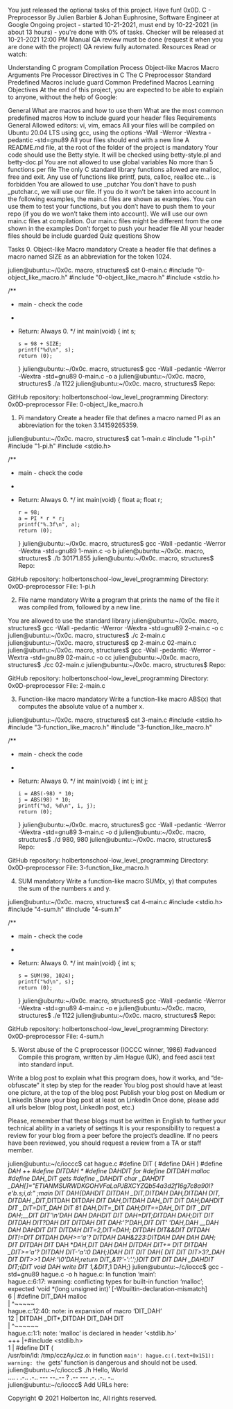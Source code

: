 You just released the optional tasks of this project. Have fun!
0x0D. C - Preprocessor
By Julien Barbier & Johan Euphrosine, Software Engineer at Google
Ongoing project - started 10-21-2021, must end by 10-22-2021 (in about 13 hours) - you're done with 0% of tasks.
Checker will be released at 10-21-2021 12:00 PM
Manual QA review must be done (request it when you are done with the project)
QA review fully automated.
Resources
Read or watch:

Understanding C program Compilation Process
Object-like Macros
Macro Arguments
Pre Processor Directives in C
The C Preprocessor
Standard Predefined Macros
include guard
Common Predefined Macros
Learning Objectives
At the end of this project, you are expected to be able to explain to anyone, without the help of Google:

General
What are macros and how to use them
What are the most common predefined macros
How to include guard your header files
Requirements
General
Allowed editors: vi, vim, emacs
All your files will be compiled on Ubuntu 20.04 LTS using gcc, using the options -Wall -Werror -Wextra -pedantic -std=gnu89
All your files should end with a new line
A README.md file, at the root of the folder of the project is mandatory
Your code should use the Betty style. It will be checked using betty-style.pl and betty-doc.pl
You are not allowed to use global variables
No more than 5 functions per file
The only C standard library functions allowed are malloc, free and exit. Any use of functions like printf, puts, calloc, realloc etc… is forbidden
You are allowed to use \_putchar
You don’t have to push \_putchar.c, we will use our file. If you do it won’t be taken into account
In the following examples, the main.c files are shown as examples. You can use them to test your functions, but you don’t have to push them to your repo (if you do we won’t take them into account). We will use our own main.c files at compilation. Our main.c files might be different from the one shown in the examples
Don’t forget to push your header file
All your header files should be include guarded
Quiz questions
Show

Tasks 0. Object-like Macro
mandatory
Create a header file that defines a macro named SIZE as an abbreviation for the token 1024.

julien@ubuntu:~/0x0c. macro, structures$ cat 0-main.c
#include "0-object_like_macro.h"
#include "0-object_like_macro.h"
#include <stdio.h>

/\*\*

- main - check the code
-
- Return: Always 0.
  \*/
  int main(void)
  {
  int s;

      s = 98 + SIZE;
      printf("%d\n", s);
      return (0);

  }
  julien@ubuntu:~/0x0c. macro, structures$ gcc -Wall -pedantic -Werror -Wextra -std=gnu89 0-main.c -o a
  julien@ubuntu:~/0x0c. macro, structures$ ./a
  1122
  julien@ubuntu:~/0x0c. macro, structures$
  Repo:

GitHub repository: holbertonschool-low_level_programming
Directory: 0x0D-preprocessor
File: 0-object_like_macro.h

1. Pi
   mandatory
   Create a header file that defines a macro named PI as an abbreviation for the token 3.14159265359.

julien@ubuntu:~/0x0c. macro, structures$ cat 1-main.c
#include "1-pi.h"
#include "1-pi.h"
#include <stdio.h>

/\*\*

- main - check the code
-
- Return: Always 0.
  \*/
  int main(void)
  {
  float a;
  float r;

      r = 98;
      a = PI * r * r;
      printf("%.3f\n", a);
      return (0);

  }
  julien@ubuntu:~/0x0c. macro, structures$ gcc -Wall -pedantic -Werror -Wextra -std=gnu89 1-main.c -o b
  julien@ubuntu:~/0x0c. macro, structures$ ./b
  30171.855
  julien@ubuntu:~/0x0c. macro, structures$
  Repo:

GitHub repository: holbertonschool-low_level_programming
Directory: 0x0D-preprocessor
File: 1-pi.h

2. File name
   mandatory
   Write a program that prints the name of the file it was compiled from, followed by a new line.

You are allowed to use the standard library
julien@ubuntu:~/0x0c. macro, structures$ gcc -Wall -pedantic -Werror -Wextra -std=gnu89 2-main.c -o c
julien@ubuntu:~/0x0c. macro, structures$ ./c
2-main.c
julien@ubuntu:~/0x0c. macro, structures$ cp 2-main.c 02-main.c
julien@ubuntu:~/0x0c. macro, structures$ gcc -Wall -pedantic -Werror -Wextra -std=gnu89 02-main.c -o cc
julien@ubuntu:~/0x0c. macro, structures$ ./cc
02-main.c
julien@ubuntu:~/0x0c. macro, structures$
Repo:

GitHub repository: holbertonschool-low_level_programming
Directory: 0x0D-preprocessor
File: 2-main.c

3. Function-like macro
   mandatory
   Write a function-like macro ABS(x) that computes the absolute value of a number x.

julien@ubuntu:~/0x0c. macro, structures$ cat 3-main.c
#include <stdio.h>
#include "3-function_like_macro.h"
#include "3-function_like_macro.h"

/\*\*

- main - check the code
-
- Return: Always 0.
  \*/
  int main(void)
  {
  int i;
  int j;

      i = ABS(-98) * 10;
      j = ABS(98) * 10;
      printf("%d, %d\n", i, j);
      return (0);

  }
  julien@ubuntu:~/0x0c. macro, structures$ gcc -Wall -pedantic -Werror -Wextra -std=gnu89 3-main.c -o d
  julien@ubuntu:~/0x0c. macro, structures$ ./d
  980, 980
  julien@ubuntu:~/0x0c. macro, structures$
  Repo:

GitHub repository: holbertonschool-low_level_programming
Directory: 0x0D-preprocessor
File: 3-function_like_macro.h

4. SUM
   mandatory
   Write a function-like macro SUM(x, y) that computes the sum of the numbers x and y.

julien@ubuntu:~/0x0c. macro, structures$ cat 4-main.c
#include <stdio.h>
#include "4-sum.h"
#include "4-sum.h"

/\*\*

- main - check the code
-
- Return: Always 0.
  \*/
  int main(void)
  {
  int s;

      s = SUM(98, 1024);
      printf("%d\n", s);
      return (0);

  }
  julien@ubuntu:~/0x0c. macro, structures$ gcc -Wall -pedantic -Werror -Wextra -std=gnu89 4-main.c -o e
  julien@ubuntu:~/0x0c. macro, structures$ ./e
  1122
  julien@ubuntu:~/0x0c. macro, structures$
  Repo:

GitHub repository: holbertonschool-low_level_programming
Directory: 0x0D-preprocessor
File: 4-sum.h

5. Worst abuse of the C preprocessor (IOCCC winner, 1986)
   #advanced
   Compile this program, written by Jim Hague (UK), and feed ascii text into standard input.

Write a blog post to explain what this program does, how it works, and “de-obfuscate” it step by step for the reader
You blog post should have at least one picture, at the top of the blog post
Publish your blog post on Medium or LinkedIn
Share your blog post at least on LinkedIn
Once done, please add all urls below (blog post, LinkedIn post, etc.)

Please, remember that these blogs must be written in English to further your technical ability in a variety of settings It is your responsibility to request a review for your blog from a peer before the project’s deadline. If no peers have been reviewed, you should request a review from a TA or staff member.

julien@ubuntu:~/c/ioccc$ cat hague.c
#define DIT (
#define DAH )
#define **DAH ++
#define DITDAH \*
#define DAHDIT for
#define DIT*DAH malloc
#define DAH_DIT gets
#define \_DAHDIT char
\_DAHDIT \_DAH*[]="ETIANMSURWDKGOHVFaLaPJBXCYZQb54a3d2f16g7c8a90l?e'b.s;i,d:"
;main DIT DAH{_DAHDIT
DITDAH \_DIT,DITDAH DAH_,DITDAH DIT*,
DITDAH \_DIT*,DITDAH DIT*DAH DIT
DAH,DITDAH DAH_DIT DIT DAH;DAHDIT
DIT \_DIT=DIT_DAH DIT 81 DAH,DIT*=\_DIT
**DAH;_DIT==DAH_DIT DIT \_DIT DAH;\_\_DIT
DIT'\n'DAH DAH DAHDIT DIT DAH_=_DIT;DITDAH
DAH_;**DIT DIT DITDAH
_DIT_?_DAH DIT DITDAH DIT_ DAH:'?'DAH,**DIT
DIT' 'DAH,DAH* \_\_DAH DAH DAHDIT DIT
DITDAH DIT*=2,_DIT_=_DAH_; DITDAH _DIT_&&DIT
DITDAH _DIT_!=DIT DITDAH DAH*>='a'? DITDAH
DAH*&223:DITDAH DAH* DAH DAH; DIT
DITDAH DIT* DAH **DAH,_DIT_ **DAH DAH
DITDAH DIT*+= DIT DITDAH \_DIT*>='a'? DITDAH _DIT_-'a':0
DAH;}_DAH DIT DIT_ DAH{ **DIT DIT
DIT*>3?\_DAH DIT DIT*>>1 DAH:'\0'DAH;return
DIT\_&1?'-':'.';}**DIT DIT DIT* DAH \_DAHDIT
DIT*;{DIT void DAH write DIT 1,&DIT*,1 DAH;}
julien@ubuntu:~/c/ioccc$ gcc -std=gnu89 hague.c -o h
hague.c: In function ‘main’:  
hague.c:6:17: warning: conflicting types for built-in function ‘malloc’; expected ‘void \*(long unsigned int)’ [-Wbuiltin-declaration-mismatch]  
 6 | #define DIT_DAH malloc  
 | ^~~~~~  
hague.c:12:40: note: in expansion of macro ‘DIT_DAH’  
 12 | DITDAH \_DIT*,DITDAH DIT_DAH DIT  
 | ^~~~~~~  
hague.c:1:1: note: ‘malloc’ is declared in header ‘<stdlib.h>’  
 +++ |+#include <stdlib.h>  
 1 | #define DIT (  
/usr/bin/ld: /tmp/cczAyJcz.o: in function `main': hague.c:(.text+0x151): warning: the `gets' function is dangerous and should not be used.  
julien@ubuntu:~/c/ioccc$ ./h
Hello, World  
.... . .-.. .-.. --- --..-- ? .-- --- .-. .-.. -..  
julien@ubuntu:~/c/ioccc$
Add URLs here:

Copyright © 2021 Holberton Inc, All rights reserved.

